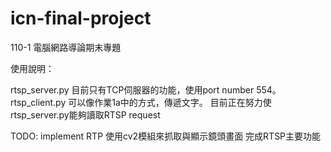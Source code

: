 # icn-final-project
110-1 電腦網路導論期末專題

使用說明：

rtsp_server.py 目前只有TCP伺服器的功能，使用port number 554。
rtsp_client.py 可以像作業1a中的方式，傳遞文字。
目前正在努力使rtsp_server.py能夠讀取RTSP request

TODO:
implement RTP
使用cv2模組來抓取與顯示鏡頭畫面
完成RTSP主要功能